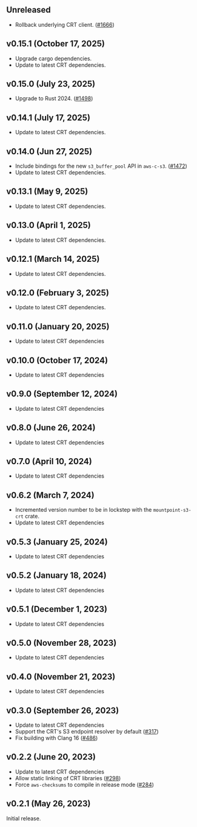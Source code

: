 ## Unreleased

* Rollback underlying CRT client. ([#1666](https://github.com/awslabs/mountpoint-s3/pull/1666))

## v0.15.1 (October 17, 2025)

* Upgrade cargo dependencies.
* Update to latest CRT dependencies.

## v0.15.0 (July 23, 2025)

* Upgrade to Rust 2024. ([#1498](https://github.com/awslabs/mountpoint-s3/pull/1498))

## v0.14.1 (July 17, 2025)

* Update to latest CRT dependencies.

## v0.14.0 (Jun 27, 2025)

* Include bindings for the new `s3_buffer_pool` API in `aws-c-s3`. ([#1472](https://github.com/awslabs/mountpoint-s3/pull/1472))
* Update to latest CRT dependencies.

## v0.13.1 (May 9, 2025)

* Update to latest CRT dependencies.

## v0.13.0 (April 1, 2025)

* Update to latest CRT dependencies.

## v0.12.1 (March 14, 2025)

* Update to latest CRT dependencies.

## v0.12.0 (February 3, 2025)

* Update to latest CRT dependencies.

## v0.11.0 (January 20, 2025)

* Update to latest CRT dependencies

## v0.10.0 (October 17, 2024)

* Update to latest CRT dependencies

## v0.9.0 (September 12, 2024)

* Update to latest CRT dependencies

## v0.8.0 (June 26, 2024)

* Update to latest CRT dependencies

## v0.7.0 (April 10, 2024)

* Update to latest CRT dependencies

## v0.6.2 (March 7, 2024)

* Incremented version number to be in lockstep with the `mountpoint-s3-crt` crate.
* Update to latest CRT dependencies

## v0.5.3 (January 25, 2024)

* Update to latest CRT dependencies

## v0.5.2 (January 18, 2024)

* Update to latest CRT dependencies

## v0.5.1 (December 1, 2023)

* Update to latest CRT dependencies

## v0.5.0 (November 28, 2023)

* Update to latest CRT dependencies

## v0.4.0 (November 21, 2023)

* Update to latest CRT dependencies

## v0.3.0 (September 26, 2023)

* Update to latest CRT dependencies
* Support the CRT's S3 endpoint resolver by default ([#317](https://github.com/awslabs/mountpoint-s3/pull/317))
* Fix building with Clang 16 ([#486](https://github.com/awslabs/mountpoint-s3/pull/486))

## v0.2.2 (June 20, 2023)

* Update to latest CRT dependencies
* Allow static linking of CRT libraries ([#298](https://github.com/awslabs/mountpoint-s3/pull/298))
* Force `aws-checksums` to compile in release mode ([#284](https://github.com/awslabs/mountpoint-s3/pull/284))

## v0.2.1 (May 26, 2023)

Initial release.
